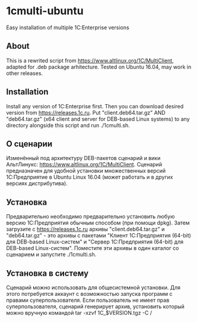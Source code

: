# 1cmulti-ubuntu
Easy installation of multiple 1C:Enterprise versions

## About
This is a rewrited script from https://www.altlinux.org/1C/MultiClient, adapted for .deb package arhitecture. Tested on Ubuntu 16.04, may work in other releases.

## Installation
Install any version of 1C:Enterprise first. Then you can download desired version from https://releases.1c.ru. Put "client.deb64.tar.gz" AND "deb64.tar.gz" (x64 client and server for DEB-based Linux systems) to any directory alongside this script and run ./1cmulti.sh.

## О сценарии
Изменённый под архитектуру DEB-пакетов сценарий и вики АльтЛинукс: https://www.altlinux.org/1C/MultiClient.
Сценарий предназначен для удобной установки множественных версий 1С:Предприятие в Ubuntu Linux 16.04 (может работать и в других версиях дистрибутива). 

## Установка
Предварительно необходимо предварительно установить любую версию 1С:Предприятия обычным способом (при помощи dpkg). Затем загрузите с https://releases.1c.ru архивы "client.deb64.tar.gz" и "deb64.tar.gz" - это архивы с пакетами "Клиент 1С:Предприятия (64-bit) для DEB-based Linux-систем" и "Cервер 1С:Предприятия (64-bit) для DEB-based Linux-систем". Поместите эти архивы в один каталог со сценарием и запустите ./1cmulti.sh.

## Установка в систему
Сценарий можно использовать для общесистемной установки. Для этого потребуется аккаунт с возможностью запуска программ с правами суперпользователя. Если пользователь не имеет прав суперпользователя, сценарий генерирует архив, установить который можно вручную командой tar -xzvf 1С_$VERSION.tgz -C /
